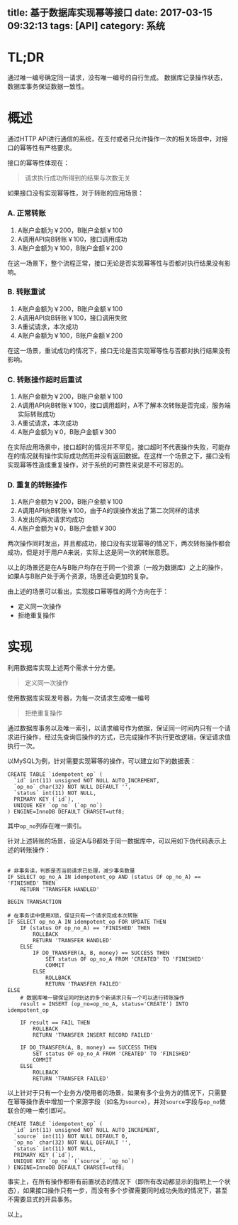 title: 基于数据库实现幂等接口
date: 2017-03-15 09:32:13
tags: [API]
category: 系统
---

# TL;DR

通过唯一编号确定同一请求，没有唯一编号的自行生成。
数据库记录操作状态，数据库事务保证数据一致性。

# 概述

通过HTTP API进行通信的系统，在支付或者只允许操作一次的相关场景中，对接口的幂等性有严格要求。

接口的幂等性体现在：

> 请求执行成功所得到的结果与次数无关

如果接口没有实现幂等性，对于转账的应用场景：

### A. 正常转账

1. A账户金额为￥200，B账户金额￥100
2. A调用API向B转账￥100，接口调用成功
3. A账户金额为￥100，B账户金额￥200

在这一场景下，整个流程正常，接口无论是否实现幂等性与否都对执行结果没有影响。

### B. 转账重试

1. A账户金额为￥200，B账户金额￥100
2. A调用API向B转账￥100，接口调用失败
3. A重试请求，本次成功
4. A账户金额为￥100，B账户金额￥200

在这一场景，重试成功的情况下，接口无论是否实现幂等性与否都对执行结果没有影响。

### C. 转账操作超时后重试

1. A账户金额为￥200，B账户金额￥100
2. A调用API向B转账￥100，接口调用超时，A不了解本次转账是否完成，服务端实际转账成功
3. A重试请求，本次成功
4. A账户金额为￥0，B账户金额￥300

在实际应用场景中，接口超时的情况并不罕见，接口超时不代表操作失败，可能存在的情况就有操作实际成功然而并没有返回数据。在这样一个场景之下，接口没有实现幂等性造成重复操作，对于系统的可靠性来说是不可容忍的。

### D. 重复的转账操作

1. A账户金额为￥200，B账户金额￥100
2. A调用API向B转账￥100，由于A的误操作发出了第二次同样的请求
3. A发出的两次请求均成功
4. A账户金额为￥0，B账户金额￥300

两次操作同时发出，并且都成功，接口没有实现幂等的情况下，两次转账操作都会成功，但是对于用户A来说，实际上这是同一次的转账意愿。

以上的场景还是在A与B账户均存在于同一个资源（一般为数据库）之上的操作，如果A与B账户处于两个资源，场景还会更加的复杂。

由上述的场景可以看出，实现接口幂等性的两个方向在于：

+ 定义同一次操作
+ 拒绝重复操作

# 实现

利用数据库实现上述两个需求十分方便。

> 定义同一次操作

使用数据库实现发号器，为每一次请求生成唯一编号

> 拒绝重复操作

通过数据库事务以及唯一索引，以请求编号作为依据，保证同一时间内只有一个请求进行操作，经过先查询后操作的方式，已完成操作不执行更改逻辑，保证请求值执行一次。

以MySQL为例，针对需要实现幂等的操作，可以建立如下的数据表：

```
CREATE TABLE `idempotent_op` (
  `id` int(11) unsigned NOT NULL AUTO_INCREMENT,
  `op_no` char(32) NOT NULL DEFAULT '',
  `status` int(11) NOT NULL,
  PRIMARY KEY (`id`),
  UNIQUE KEY `op_no` (`op_no`)
) ENGINE=InnoDB DEFAULT CHARSET=utf8;
```

其中`op_no`列存在唯一索引。

针对上述转账的场景，设定A与B都处于同一数据库中，可以用如下伪代码表示上述的转账操作：

```

# 非事务读，判断是否当前请求已处理，减少事务数量
IF SELECT op_no_A IN idempotent_op AND (status OF op_no_A) == 'FINISHED' THEN
	RETURN 'TRANSFER HANDLED'

BEGIN TRANSACTION

# 在事务读中使用X锁，保证只有一个请求完成本次转账
IF SELECT op_no_A IN idempotent_op FOR UPDATE THEN
	IF (status OF op_no_A) == 'FINISHED' THEN
		ROLLBACK
		RETURN 'TRANSFER HANDLED'
	ELSE
		IF DO_TRANSFER(A, B, money) == SUCCESS THEN
			SET status OF op_no_A FROM 'CREATED' TO 'FINISHED'
			COMMIT
		ELSE
			ROLLBACK
			RETURN 'TRANSFER FAILED'
ELSE
	# 数据库唯一键保证同时到达的多个新请求只有一个可以进行转账操作
	result = INSERT (op_no=op_no_A, status='CREATE') INTO idempotent_op

	IF result == FAIL THEN
		ROLLBACK
		RETURN 'TRANSFER INSERT RECORD FAILED'

	IF DO_TRANSFER(A, B, money) == SUCCESS THEN
		SET status OF op_no_A FROM 'CREATED' TO 'FINISHED'
		COMMIT
	ELSE
		ROLLBACK
		RETURN 'TRANSFER FAILED'
```

以上针对于只有一个业务方/使用者的场景，如果有多个业务方的情况下，只需要在幂等操作表中增加一个来源字段（如名为`source`），并对`source`字段与`op_no`做联合的唯一索引即可。

```
CREATE TABLE `idempotent_op` (
  `id` int(11) unsigned NOT NULL AUTO_INCREMENT,
  `source` int(11) NOT NULL DEFAULT 0,
  `op_no` char(32) NOT NULL DEFAULT '',
  `status` int(11) NOT NULL,
  PRIMARY KEY (`id`),
  UNIQUE KEY `op_no` (`source`, `op_no`)
) ENGINE=InnoDB DEFAULT CHARSET=utf8;
```

事实上，在所有操作都带有前置状态的情况下（即所有改动都显示的指明上一个状态），如果接口操作只有一步，而没有多个步骤需要同时成功失败的情况下，甚至不需要显式的开启事务。

以上。

